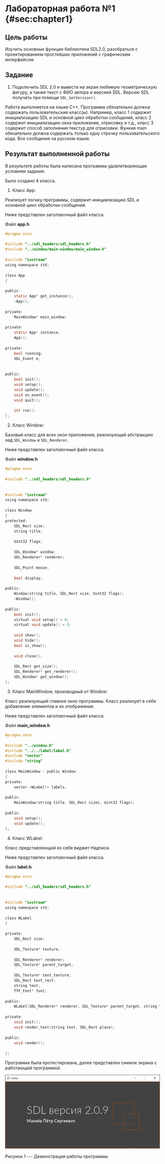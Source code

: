 # Лабораторная работа №1 {#sec:chapter1}

## Цель работы

Изучить основные функции библиотеки SDL2.0, разобраться с проектированием простейших приложений с графическим интерфейсом

## Задание

1. Подключить SDL 2.0 и вывести на экран любимую геометрическую фигуру, а также текст с ФИО автора и версией SDL. Версию SDL получать при помощи `SDL_GetVersion()`.

Работа выполняется на языке С++. Программа обязательно должна содержать пользовательские класс(ы). Например, класс 1 содержит инициализацию SDL и основной цикл обработки сообщений, класс 2 содержит инициализацию окна приложения, отрисовку и т.д., класс 3 содержит способ заполнения текстур для отрисовки. Функия main обязательно должна содержать только одну строчку пользовательского кода. Все сообщения на русском языке.


## Результат выполненной работы

В результате работы была написана программа удовлетворяющая условиям задания.

Было создано 4 класса.

1. Класс App:

Реализует логику программы, содержит инициализацию SDL и основной цикл обработки сообщений. 

Ниже представлен заголовочный файл класса.

Файл **app.h**
```c
#pragma once

#include "../sdl_headers/sdl_headers.h"
#include "../window/main-window/main_window.h"

#include "iostream"
using namespace std;

class App
{

public:
	static App* get_instance();
	~App();

private:
	MainWindow* main_window;

private:
	static App* instance;
	App();

private:
	bool running;
	SDL_Event e;


public:
	bool init();
	void setup();
	void update();
	void on_event();
	void quit();

	int run();
};
```

2. Класс Window:

Базовый класс для всех окон приложения, реализующий абстракцию над `SDL_Window` и `SDL_Renderer`.

Ниже представлен заголовочный файл класса.

Файл **window.h**
```c
#pragma once

#include "../sdl_headers/sdl_headers.h"


#include "iostream"
using namespace std;

class Window
{
protected:
	SDL_Rect size;
	string title;

	Uint32 flags;

	SDL_Window* window;
	SDL_Renderer* renderer;

	SDL_Point mouse;

	bool display;

public:
	Window(string title, SDL_Rect size, Uint32 flags);
	~Window();

public:
	bool init();
	virtual void setup() = 0;
	virtual void update() = 0;

	void show();
	void hide();
	bool is_show();

	void close();

	SDL_Rect get_size();
	SDL_Renderer* get_renderer();
	SDL_Window* get_window();
};
```

3. Класс MainWindow, производный от Window:

Класс реализующий главное окно программы. Класс реализует в себе добавление элементов и их отображение.

Ниже представлен заголовочный файл класса.

Файл **main_window.h**
```c
#pragma once

#include "../window.h"
#include "../../label/label.h"
#include "vector"
#include "string"

class MainWindow : public Window
{
private:
	vector <WLabel*> labels;

public:
	MainWindow(string title, SDL_Rect sizes, Uint32 flags);

public:
	void setup();
	void update();
};
```

4. Класс WLabel:

Класс представляющий из себя виджет Надписи.

Ниже представлен заголовочный файл класса.

Файл **label.h**
```c
#pragma once

#include "../sdl_headers/sdl_headers.h"


#include "iostream"
using namespace std;

class WLabel
{

private:
	SDL_Rect size;

	SDL_Texture* texture;

	SDL_Renderer* renderer;
	SDL_Texture* parent_target;

	SDL_Texture* text_texture;
	SDL_Rect text_rect;
	string text;
	TTF_Font* font;

public:
	WLabel(SDL_Renderer* renderer, SDL_Texture* parent_target, string text, SDL_Rect size, string path, int font_size);

private:
	void init();
	void render_text(string text, SDL_Rect place);

public:
	void render();

};
```

Программа была протестирована, далее представлен снимок экрана с работающей программой.

![](images/1.png)

Рисунок 1 --- Демонстрация работы программы 

